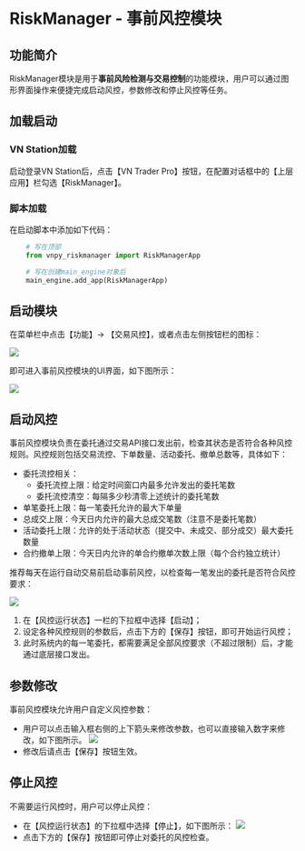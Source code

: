 # RiskManager - 事前风控模块

## 功能简介

RiskManager模块是用于**事前风险检测与交易控制**的功能模块，用户可以通过图形界面操作来便捷完成启动风控，参数修改和停止风控等任务。

## 加载启动

### VN Station加载

启动登录VN Station后，点击【VN Trader Pro】按钮，在配置对话框中的【上层应用】栏勾选【RiskManager】。

### 脚本加载

在启动脚本中添加如下代码：

```python 3
    # 写在顶部
    from vnpy_riskmanager import RiskManagerApp

    # 写在创建main_engine对象后
    main_engine.add_app(RiskManagerApp)
```

## 启动模块

在菜单栏中点击【功能】-> 【交易风控】，或者点击左侧按钮栏的图标：

![](https://vnpy-doc.oss-cn-shanghai.aliyuncs.com/risk_manager/1-1.png)

即可进入事前风控模块的UI界面，如下图所示：

![](https://vnpy-doc.oss-cn-shanghai.aliyuncs.com/risk_manager/1-2.png)


## 启动风控

事前风控模块负责在委托通过交易API接口发出前，检查其状态是否符合各种风控规则。风控规则包括交易流控、下单数量、活动委托、撤单总数等，具体如下：

 - 委托流控相关：
   - 委托流控上限：给定时间窗口内最多允许发出的委托笔数
   - 委托流控清空：每隔多少秒清零上述统计的委托笔数
 - 单笔委托上限：每一笔委托允许的最大下单量
 - 总成交上限：今天日内允许的最大总成交笔数（注意不是委托笔数）
 - 活动委托上限：允许的处于活动状态（提交中、未成交、部分成交）最大委托数量
 - 合约撤单上限：今天日内允许的单合约撤单次数上限（每个合约独立统计）

推荐每天在运行自动交易前启动事前风控，以检查每一笔发出的委托是否符合风控要求：

![](https://vnpy-doc.oss-cn-shanghai.aliyuncs.com/risk_manager/1-3.png)

1. 在【风控运行状态】一栏的下拉框中选择【启动】；
2. 设定各种风控规则的参数后，点击下方的【保存】按钮，即可开始运行风控；
3. 此时系统内的每一笔委托，都需要满足全部风控要求（不超过限制）后，才能通过底层接口发出。


## 参数修改

事前风控模块允许用户自定义风控参数：

* 用户可以点击输入框右侧的上下箭头来修改参数，也可以直接输入数字来修改，如下图所示。
![](https://vnpy-doc.oss-cn-shanghai.aliyuncs.com/risk_manager/1-4.png)
* 修改后请点击【保存】按钮生效。

## 停止风控

不需要运行风控时，用户可以停止风控：

* 在【风控运行状态】的下拉框中选择【停止】，如下图所示：
![](https://vnpy-doc.oss-cn-shanghai.aliyuncs.com/risk_manager/1-5.png)
* 点击下方的【保存】按钮即可停止对委托的风控检查。
